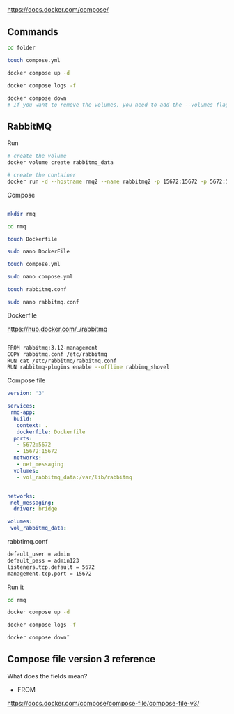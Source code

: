 ##


https://docs.docker.com/compose/

## Commands

```bash
cd folder

touch compose.yml

docker compose up -d

docker compose logs -f

docker compose down
# If you want to remove the volumes, you need to add the --volumes flag.

```

## RabbitMQ

Run

```bash
# create the volume
docker volume create rabbitmq_data

# create the container
docker run -d --hostname rmq2 --name rabbitmq2 -p 15672:15672 -p 5672:5672 --mount type=volume,src=rabbitmq_data,target=/var/lib/rabbitmq rabbitmq:3.12-management
```

Compose

```bash

mkdir rmq

cd rmq

touch Dockerfile

sudo nano DockerFile

touch compose.yml

sudo nano compose.yml

touch rabbitmq.conf

sudo nano rabbitmq.conf

```

Dockerfile

https://hub.docker.com/_/rabbitmq

```bash

FROM rabbitmq:3.12-management
COPY rabbitmq.conf /etc/rabbitmq
RUN cat /etc/rabbitmq/rabbitmq.conf
RUN rabbitmq-plugins enable --offline rabbimq_shovel

```
Compose file

```yml
version: '3'

services:
 rmq-app:
  build:
   context: .
   dockerfile: Dockerfile
  ports:
   - 5672:5672
   - 15672:15672
  networks:
   - net_messaging
  volumes:
   - vol_rabbitmq_data:/var/lib/rabbitmq


networks:
 net_messaging:
  driver: bridge

volumes:
 vol_rabbitmq_data:

```
rabbtimq.conf

```bash
default_user = admin
default_pass = admin123
listeners.tcp.default = 5672
management.tcp.port = 15672
```

Run it

```bash
cd rmq

docker compose up -d

docker compose logs -f

docker compose down¨


```

## Compose file version 3 reference

What does the fields mean?

* FROM


https://docs.docker.com/compose/compose-file/compose-file-v3/

